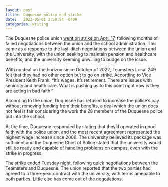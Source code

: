 ```yaml
---
layout: post
title:  Duquesne police end strike
date:   2023-05-01 3:58:54 -0400
categories: writing
---
```


The Duquesne police union [went on strike on April 17](https://www.cbsnews.com/pittsburgh/news/duquesne-university-police-officers-go-on-strike-walk-off-of-the-job/), following months of failed negotiations between the union and the school administration. This came as a response to the last-ditch negotiations between the union and the University, with the union seeking to maintain pension and healthcare benefits, and the university seeming unwilling to budge on the issue.

With no deal on the horizon since October of 2022, Teamsters Local 249 felt that they had no other option but to go on strike. According to Vice President Keith Frank, “It’s wages. It’s retirement. There are issues with seniority and health care. What is pushing us to this point right now is they are acting in bad faith.”

According to the union, Duquesne has refused to increase the police’s pay without removing funding from their benefits, a deal which the union does not feel is fair considering the work the 28 members of the Duquesne police put into the school. 

At the time, Duquesne responded by stating that they’d operated in good faith with the police union, and the most recent agreement represented the highest wage increase since 2006. The university believed its package was sufficient and the Duquesne Chief of Police stated that the university would still be ready and capable of handling problems on campus, even with the strike in progress.

The [strike ended Tuesday night,](https://www.wpxi.com/news/local/duquesne-university-police-school-reach-deal-after-strike/HYQOLEZZAFCMDPJRMVUQIN6EYM/) following quick negotiations between the Teamsters and Duquesne. The union reported that the two parties had agreed to a three-year contract with the university, with terms amenable to both parties. Little else has come out of the negotiations.
